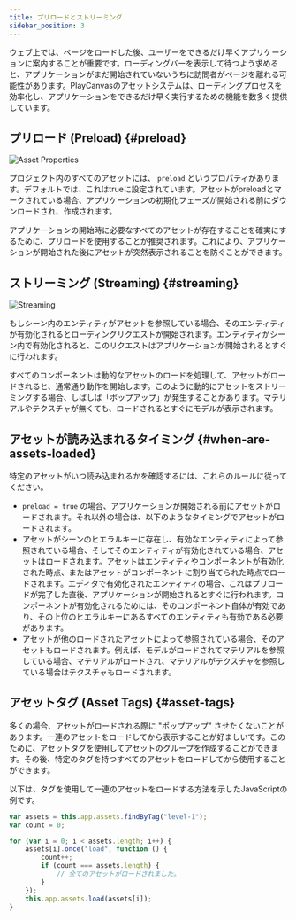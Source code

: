 ```yaml
---
title: プリロードとストリーミング
sidebar_position: 3
---
```


ウェブ上では、ページをロードした後、ユーザーをできるだけ早くアプリケーションに案内することが重要です。ローディングバーを表示して待つよう求めると、アプリケーションがまだ開始されていないうちに訪問者がページを離れる可能性があります。PlayCanvasのアセットシステムは、ローディングプロセスを効率化し、アプリケーションをできるだけ早く実行するための機能を数多く提供しています。

## プリロード (Preload) {#preload}

![Asset Properties][1]

プロジェクト内のすべてのアセットには、 `preload` というプロパティがあります。デフォルトでは、これはtrueに設定されています。アセットがpreloadとマークされている場合、アプリケーションの初期化フェーズが開始される前にダウンロードされ、作成されます。

アプリケーションの開始時に必要なすべてのアセットが存在することを確実にするために、プリロードを使用することが推奨されます。これにより、アプリケーションが開始された後にアセットが突然表示されることを防ぐことができます。

## ストリーミング (Streaming) {#streaming}

![Streaming][2]

もしシーン内のエンティティがアセットを参照している場合、そのエンティティが有効化されるとローディングリクエストが開始されます。エンティティがシーン内で有効化されると、このリクエストはアプリケーションが開始されるとすぐに行われます。

すべてのコンポーネントは動的なアセットのロードを処理して、アセットがロードされると、通常通り動作を開始します。このように動的にアセットをストリーミングする場合、しばしば「ポップアップ」が発生することがあります。マテリアルやテクスチャが無くても、ロードされるとすぐにモデルが表示されます。

## アセットが読み込まれるタイミング {#when-are-assets-loaded}

特定のアセットがいつ読み込まれるかを確認するには、これらのルールに従ってください。

* `preload = true` の場合、アプリケーションが開始される前にアセットがロードされます。それ以外の場合は、以下のようなタイミングでアセットがロードされます。
* アセットがシーンのヒエラルキーに存在し、有効なエンティティによって参照されている場合、そしてそのエンティティが有効化されている場合、アセットはロードされます。アセットはエンティティやコンポーネントが有効化された時点、またはアセットがコンポーネントに割り当てられた時点でロードされます。エディタで有効化されたエンティティの場合、これはプリロードが完了した直後、アプリケーションが開始されるとすぐに行われます。コンポーネントが有効化されるためには、そのコンポーネント自体が有効であり、その上位のヒエラルキーにあるすべてのエンティティも有効である必要があります。
* アセットが他のロードされたアセットによって参照されている場合、そのアセットもロードされます。例えば、モデルがロードされてマテリアルを参照している場合、マテリアルがロードされ、マテリアルがテクスチャを参照している場合はテクスチャもロードされます。

## アセットタグ (Asset Tags) {#asset-tags}

多くの場合、アセットがロードされる際に "ポップアップ" させたくないことがあります。一連のアセットをロードしてから表示することが好ましいです。このために、アセットタグを使用してアセットのグループを作成することができます。その後、特定のタグを持つすべてのアセットをロードしてから使用することができます。

以下は、タグを使用して一連のアセットをロードする方法を示したJavaScriptの例です。

```javascript
var assets = this.app.assets.findByTag("level-1");
var count = 0;

for (var i = 0; i < assets.length; i++) {
    assets[i].once("load", function () {
        count++;
        if (count === assets.length) {
            // 全てのアセットがロードされました。
        }
    });
    this.app.assets.load(assets[i]);
}
```

[1]: /images/user-manual/assets/preloading-and-streaming/asset-properties.jpg
[2]: /images/user-manual/assets/preloading-and-streaming/streaming.gif
